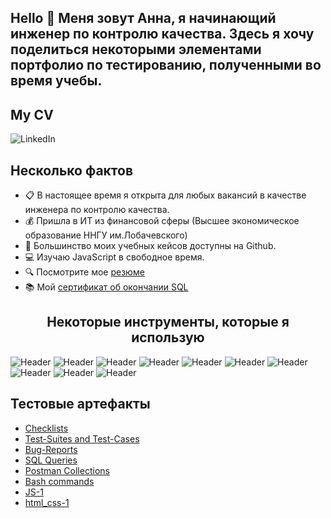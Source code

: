 
## Hello 👋 Меня зовут Анна, я начинающий инженер по контролю качества. Здесь я хочу поделиться некоторыми элементами портфолио по тестированию, полученными во время учебы.

<h2>My CV</h2>
<img scr="" alt="LinkedIn"/>
</a>

<h2>Несколько фактов</h2>
<ul>
  <li>📋 В настоящее время я открыта для любых вакансий в качестве инженера по контролю качества.</li>
  <li>💰 Пришла в ИТ из финансовой сферы (Высшее экономическое образование ННГУ им.Лобачевского) </li>
  <li>📔 Большинство моих учебных кейсов доступны на Github.</li>
  <li>💻 Изучаю JavaScript в свободное время.</li>
  <li>🔍 Посмотрите мое <a href= "https://docs.google.com/document/d/1uoXkmpQkRVWeahNi9eBw1549UWQKv_6jPVjU-vLpP_E/edit?usp=sharing">резюме</a></li>
  <li>📚 Мой <a href= "https://stepik.org/cert/1593065">сертификат об окончании SQL</a></li>
</ul>

<h2 align="center"> Некоторые инструменты, которые я использую </h2> 

![Header](https://img.shields.io/badge/Jira-090909?style=for-the-badge&logo=jira&logoColor=136be1)
![Header](https://img.shields.io/badge/Postman-090909?style=for-the-badge&logo=postman&logoColor=f76935)
![Header](https://img.shields.io/badge/Github-090909?style=for-the-badge&logo=github&logoColor=8cc4d7)
![Header](https://img.shields.io/badge/Figma-090909?style=for-the-badge&logo=figma&logoColor=7d5fa6)
![Header](https://img.shields.io/badge/MySQL-090909?style=for-the-badge&logo=mysql&logoColor=00618a)
![Header](https://img.shields.io/badge/TestRail-090909?style=for-the-badge&logo=&logoColor=71b556)
![Header](https://img.shields.io/badge/HTML-090909?style=for-the-badge&logo=html5&logoColor=#E34F26)
![Header](https://img.shields.io/badge/CSS3-090909?style=for-the-badge&logo=CSS3&logoColor=#1572B6)
![Header](https://img.shields.io/badge/visual%20studio%20code-090909?style=for-the-badge&logo=visual%20studio%20code&logoColor=#007ACC)
![Header](https://img.shields.io/badge/AdobeIllustrator-090909?style=for-the-badge&logo=AdobeIllustrator&logoColor=#31A8FF)
<h2>Тестовые артефакты</h2>

- [Checklists](https://github.com/AnnyBanni/checklist)
- [Test-Suites and Test-Cases](https://github.com/AnnyBanni/test-cases)
- [Bug-Reports](https://docs.google.com/spreadsheets/d/1cuoUqpjS542GpSFFM_ZWd5XmRev6czw5WPvuLatY_Ug/edit#gid=824307595)
- [SQL Queries](https://github.com/AnnyBanni/SQL)
- [Postman Collections](https://github.com/AnnyBanni/postman)
- [Bash commands](https://github.com/AnnyBanni/Bash)
- [JS-1](https://github.com/AnnyBanni/JS-1)
- [html_css-1](https://github.com/AnnyBanni/html_css-1)


